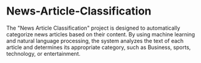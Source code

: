 # News-Article-Classification

The "News Article Classification" project is designed to automatically categorize news articles based on their content. By using machine learning and natural language processing, the system analyzes the text of each article and determines its appropriate category, such as Business, sports, technology, or entertainment.
